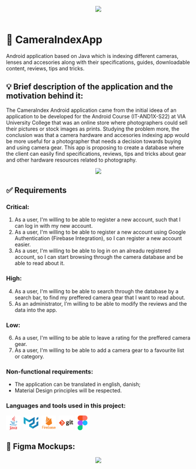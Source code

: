 <div id="header" align="center">
  <img src="https://i.imgur.com/mIVOQH4.png"/>
</div>

<br>



# 📸  CameraIndexApp 
Android application based on Java which is indexing different cameras, lenses and accesories along with 
their specifications, guides, downloadable content, reviews, tips and tricks.

## 💡  Brief description of the application and the motivation behind it:

The CameraIndex Android application came from the initial ideea of an application to be developed for the Android Course (IT-AND1X-S22) at VIA University College that was an online store where photographers could sell their pictures or stock images as prints. 
Studying the problem more, the conclusion was that a camera hardware and accesories indexing app would be more useful for a photographer that needs a decision towards buying and using camera gear. This app is proposing to create a database where the client can easily find specifications, reviews, tips and tricks about gear and other hardware resources related to photography.

<div id="header" align="center">
  <img src="https://media0.giphy.com/media/UQJlZ2OcaCA2RLfGiZ/giphy.gif?cid=ecf05e47x9yio5u6tkgd66755aaiuha9apcrmso5zevescau&rid=giphy.gif&ct=s" width="100"/>
</div>

## ✅  Requirements 

### Critical:
1. As a user, I'm willing to be able to register a new account, such that I can log in with my new account.
2. As a user, I'm willing to be able to register a new account using Google Authentication (Firebase Integration), so I can register a new account easier.
3. As a user, I'm willing to be able to log in on an alreadu registered account, so I can start browsing through the camera database and be able to read about it.


### High:
4. As a user, I'm willing to be able to search through the database by a search bar, to find my preffered camera gear that I want to read about.
5. As an administrator, I'm willing to be able to modify the reviews and the data into the app.


### Low: 
6. As a user, I'm willing to be able to leave a rating for the preffered camera gear.
7. As a user, I'm willing to be able to add a camera gear to a favourite list or category.

### Non-functional requirements:
 - The application can be translated in english, danish;
 - Material Design principles will be respected.

### Languages and tools used in this project:
<div>
  <img src="https://github.com/devicons/devicon/blob/master/icons/java/java-original-wordmark.svg" title="Java" alt="Java" width="40" height="40"/>&nbsp;
  <img src="https://github.com/devicons/devicon/blob/master/icons/materialui/materialui-original.svg" title="Material UI" alt="Material UI" width="40" height="40"/>&nbsp;
  <img src="https://github.com/devicons/devicon/blob/master/icons/firebase/firebase-plain-wordmark.svg" title="Firebase" alt="Firebase" width="40" height="40"/>&nbsp;
  <img src="https://github.com/devicons/devicon/blob/master/icons/git/git-original-wordmark.svg" title="Git" **alt="Git" width="40" height="40"/>
<img src="https://github.com/devicons/devicon/blob/master/icons/figma/figma-original.svg" title="Figma" alt="Figma" width="40" height="40"/>&nbsp;
  </div>


## 📱  Figma Mockups: 
<div id="header" align="center">
  <img src="https://i.imgur.com/KpF2OEr.png"  />
</div>
